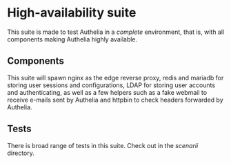 # High-availability suite

This suite is made to test Authelia in a *complete* environment, that is, with
all components making Authelia highly available.

## Components

This suite will spawn nginx as the edge reverse proxy, redis and mariadb for storing
user sessions and configurations, LDAP for storing user accounts and authenticating,
as well as a few helpers such as a fake webmail to receive e-mails sent by Authelia
and httpbin to check headers forwarded by Authelia.

## Tests

There is broad range of tests in this suite. Check out in the *scenarii* directory.